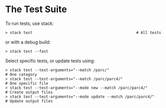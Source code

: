 
# The Test Suite

To run tests, use stack:

```
> stack test                                              # All tests
```

or with a debug build:
```
> stack test --fast 
```

Select specific tests, or update tests using:
```
> stack test --test-arguments="--match /parc/"                        # One category
> stack test --test-arguments="--match /parc/parc4/"                  # One specific file
> stack test --test-arguments="--mode new --match /parc/parc4/"       # Create output files
> stack test --test-arguments="--mode update --match /parc/parc4/"    # Update output files
```

